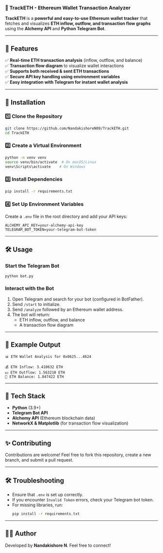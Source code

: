 ### **🚀 TrackETH - Ethereum Wallet Transaction Analyzer**
**TrackETH** is a **powerful and easy-to-use Ethereum wallet tracker** that fetches and visualizes **ETH inflow, outflow, and transaction flow graphs** using the **Alchemy API** and **Python Telegram Bot**.

---

## **📌 Features**
✅ **Real-time ETH transaction analysis** (inflow, outflow, and balance)  
✅ **Transaction flow diagram** to visualize wallet interactions  
✅ **Supports both received & sent ETH transactions**  
✅ **Secure API key handling using environment variables**  
✅ **Easy integration with Telegram for instant wallet analysis**  

---

## **🔧 Installation**
### **1️⃣ Clone the Repository**
```bash
git clone https://github.com/NandakishoreN09/TrackETH.git
cd TrackETH
```

### **2️⃣ Create a Virtual Environment**
```bash
python -m venv venv
source venv/bin/activate  # On macOS/Linux
venv\Scripts\activate    # On Windows
```

### **3️⃣ Install Dependencies**
```bash
pip install -r requirements.txt
```

### **4️⃣ Set Up Environment Variables**
Create a `.env` file in the root directory and add your API keys:
```
ALCHEMY_API_KEY=your-alchemy-api-key
TELEGRAM_BOT_TOKEN=your-telegram-bot-token
```

---

## **🛠️ Usage**
### **Start the Telegram Bot**
```bash
python bot.py
```

### **Interact with the Bot**
1. Open Telegram and search for your bot (configured in BotFather).
2. Send `/start` to initialize.
3. Send `/analyze` followed by an Ethereum wallet address.
4. The bot will return:
   - ETH inflow, outflow, and balance
   - A transaction flow diagram

---

## **🌟 Example Output**
```
📊 ETH Wallet Analysis for 0x0625...4624

💰 ETH Inflow: 3.410632 ETH
💴 ETH Outflow: 1.563210 ETH
🔹 ETH Balance: 1.847422 ETH
```

---

## **🔧 Tech Stack**
- **Python** (3.9+)
- **Telegram Bot API**
- **Alchemy API** (Ethereum blockchain data)
- **NetworkX & Matplotlib** (for transaction flow visualization)

---

## **✨ Contributing**
Contributions are welcome! Feel free to fork this repository, create a new branch, and submit a pull request.

---

## **🛠️ Troubleshooting**
- Ensure that `.env` is set up correctly.
- If you encounter `Invalid Token` errors, check your Telegram bot token.
- For missing libraries, run:
  ```bash
  pip install -r requirements.txt
  ```

---


## **👨‍💻 Author**
Developed by **Nandakishore N**. Feel free to connect!

